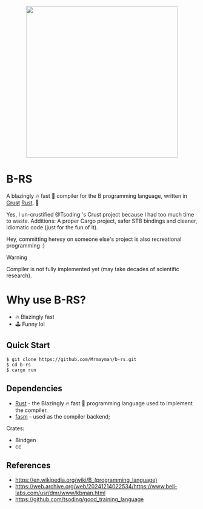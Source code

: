 <p align=center>
  <img src="./logo/logo.png" width=400>
</p>

# B-RS

A blazingly 🔥 fast 🚀 compiler for the B programming language, written in ~~[Crust](https://github.com/tsoding/crust)~~ [Rust](https://www.rust-lang.org/). 🦀

Yes, I un-crustified @Tsoding 's Crust project because I had too much time to waste. Additions: A proper Cargo project, safer STB bindings and cleaner, idiomatic code (just for the fun of it).

Hey, committing heresy on someone else's project is also recreational programming :)

> [!WARNING]
> Compiler is not fully implemented yet (may take decades of scientific research).

# Why use B-RS?
- 🔥 Blazingly fast
- 🕹️ Funny lol

## Quick Start

```console
$ git clone https://github.com/Mrmayman/b-rs.git
$ cd b-rs
$ cargo run
```

## Dependencies

- [Rust](https://www.rust-lang.org/) - the Blazingly 🔥 fast 🚀 programming language used to implement the compiler.
- [fasm](https://flatassembler.net/) - used as the compiler backend;

Crates:
- Bindgen
- cc

## References

- https://en.wikipedia.org/wiki/B_(programming_language)
- https://web.archive.org/web/20241214022534/https://www.bell-labs.com/usr/dmr/www/kbman.html
- https://github.com/tsoding/good_training_language
